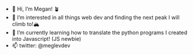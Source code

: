 - 👋 Hi, I’m Megan! 🪴
- 👀 I’m interested in all things web dev and finding the next peak I will climb to!🏔
- 🌱 I’m currently learning how to translate the python programs I created into Javascript! (JS newbie)
- 📫 twitter: @meglevdev

<!---
mleavens/mleavens is a ✨ special ✨ repository because its `README.md` (this file) appears on your GitHub profile.
You can click the Preview link to take a look at your changes.
--->
